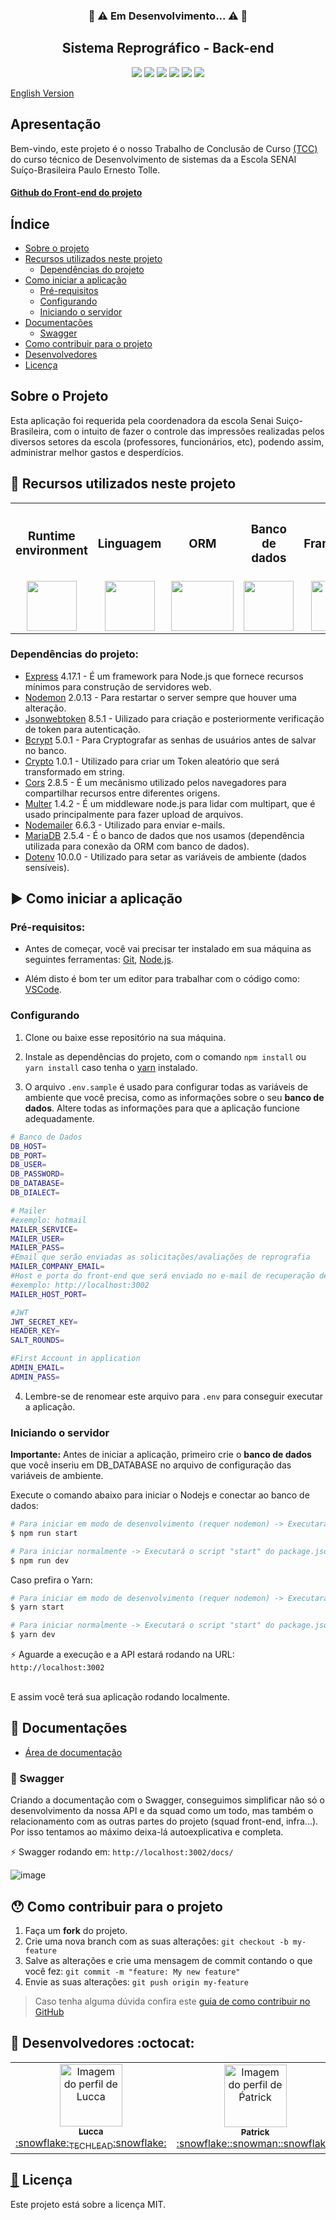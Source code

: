 <h3 align="center">🚧 ⚠️ Em Desenvolvimento... ⚠️ 🚧</h3>
 
 
<h2 align="center">Sistema Reprográfico - Back-end</h2>

<div align="center">
 <img src="https://img.shields.io/badge/Node.js-43853D?style=&logo=node-dot-js&logoColor=white" />
 <img src="https://img.shields.io/badge/JavaScript-F7DF1E?style=&logo=javascript&logoColor=black" />
 <img src="https://img.shields.io/badge/Express.js-000000?style=&logo=express&logoColor=white" />
<img src="https://img.shields.io/github/license/luccazx12/reprography-nodejs">
 <img src="https://img.shields.io/github/repo-size/luccazx12/reprography-nodejs">
 <img src="https://img.shields.io/github/last-commit/luccazx12/reprography-nodejs">
 </div>

<a href="https://github.com/Squad-Back-End/reprography-nodejs/blob/master/README-en.md">English Version</a>

## Apresentação
Bem-vindo, este projeto é o nosso Trabalho de Conclusão de Curso <a href="https://pt.wikipedia.org/wiki/Trabalho_de_conclus%C3%A3o_de_curso">(TCC)</a> do curso técnico de Desenvolvimento de sistemas da a Escola SENAI Suíço-Brasileira Paulo Ernesto Tolle.

#### [Github do Front-end do projeto](https://github.com/ViictorSR388/reprografia_front-end)


 ## Índice
- [Sobre o projeto](#SobreoProjeto)
- [Recursos utilizados neste projeto](#RecursosUtilizadosNesteProjeto)
    - [Dependências do projeto](#DependênciasDoProjeto)
- [Como iniciar a aplicação](#ComoIniciarAAplicação)
    - [Pré-requisitos](#preRequisitos)  
    - [Configurando](#Configurando)
    - [Iniciando o servidor](#IniciandoOServidor)
- [Documentações](#Documentações)
    - [Swagger](#Swagger)
- [Como contribuir para o projeto](#ComoContribuirParaOProjeto)
- [Desenvolvedores](#Desenvolvedores)
- [Licença](#licença)


## <a name="SobreoProjeto"></a> Sobre o Projeto
Esta aplicação foi requerida pela coordenadora da escola Senai Suiço-Brasileira, com o intuito de fazer o controle das impressões realizadas pelos diversos setores da escola (professores, funcionários, etc), podendo assim, administrar melhor gastos e desperdícios.

## <a name="RecursosUtilizadosNesteProjeto"></a>📌 Recursos utilizados neste projeto

<table align="center">
 <th><h3>Runtime environment</h3></th>
 <th><h3>Linguagem</h3></th>
  <th><h3>  ORM  </h3></th>
 <th><h3>Banco de dados</h3></th>
 <th><h3>Framework</h3></th>
 <th><h3>Documentação</h3></th>
  <tr>
    <td valign="top" align="center">
      <a href="https://nodejs.org/en/" ><img height="80" width="80" src="https://cdn-icons-png.flaticon.com/512/919/919825.png" style="max-width:100%;"></img></a>
    </td>

   <td valign="top" align="center">
      <a href="https://www.javascript.com"><img height="80" width="80" src="https://www.seekpng.com/png/full/80-803501_javascript-logo-logo-de-java-script-png.png" style="max-width:100%;"></img></a>
      </td>
      
   <td valign="top" align="center">
      <a href="https://sequelize.org"><img height="80" width="100" src="https://sequelize.org/master/image/brand_logo.png" style="max-width:100%;"></img></a>
      </td>
  
   <td valign="top" align="center">
      <a href="https://mariadb.org"><img height="80" width="80" src="https://e3z7c6v7.rocketcdn.me/blog/wp-content/uploads/2018/03/mariadb.png" style="max-width:100%;"></img></a>
    </td>

   <td valign="top" align="center">
      <a href="https://expressjs.com"><img height="80" width="80" src="https://hackr.io/tutorials/learn-express-js/logo/logo-express-js?ver=1557508379" style="max-width:100%;"></img></a>
    </td>

   <td valign="top" align="center">
      <a href="https://swagger.io"><img height="80" width="80"src="https://upload.wikimedia.org/wikipedia/commons/a/ab/Swagger-logo.png" style="max-width:100%;"></img></a>
    </td>
  </tr>
</table>

### <a name="DependênciasDoProjeto"></a>Dependências do projeto:

  * [Express](https://www.npmjs.com/package/express) 4.17.1 - É um framework para Node.js que fornece recursos mínimos para construção de servidores web.
  * [Nodemon](https://www.npmjs.com/package/nodemon) 2.0.13 - Para restartar o server sempre que houver uma alteração. 
  * [Jsonwebtoken](https://www.npmjs.com/package/jsonwebtoken) 8.5.1 - Uilizado para criação e posteriormente verificação de token para autenticação.
  * [Bcrypt](https://www.npmjs.com/package/bcrypt) 5.0.1 - Para Cryptografar as senhas de usuários antes de salvar no banco.
  * [Crypto](https://www.npmjs.com/package/crypto) 1.0.1 - Utilizado para criar um Token aleatório que será transformado em string.
  * [Cors](https://www.npmjs.com/package/cors) 2.8.5 - É um mecânismo utilizado pelos navegadores para compartilhar recursos entre diferentes origens.
  * [Multer](https://www.npmjs.com/package/multer) 1.4.2 - É um middleware node.js para lidar com multipart, que é usado principalmente para fazer upload de arquivos.
  * [Nodemailer](https://www.npmjs.com/package/nodemailer) 6.6.3 - Utilizado para enviar e-mails.
  * [MariaDB](https://www.npmjs.com/package/mariadb) 2.5.4 - É o banco de dados que nos usamos (dependência utilizada para conexão da ORM com banco de dados).
  * [Dotenv](https://www.npmjs.com/package/dotenv) 10.0.0 - Utilizado para setar as variáveis de ambiente (dados sensíveis).


## <a name="ComoIniciarAAplicação"></a> :arrow_forward: Como iniciar a aplicação

### <a name="preRequisitos"></a>Pré-requisitos:

* Antes de começar, você vai precisar ter instalado em sua máquina as seguintes ferramentas:
[Git](https://git-scm.com), [Node.js](https://nodejs.org/en/).

* Além disto é bom ter um editor para trabalhar com o código como: [VSCode](https://code.visualstudio.com).



### <a name="Configurando"></a>Configurando

1. Clone ou baixe esse repositório na sua máquina.

2.  Instale as dependências do projeto, com o comando `npm install` ou `yarn install` caso tenha o [yarn](https://yarnpkg.com) instalado.

3. O arquivo `.env.sample` é usado para configurar todas as variáveis de ambiente que você precisa, como as informações sobre o seu **banco de dados**. Altere todas as informações para que a aplicação funcione adequadamente.

```bash
# Banco de Dados
DB_HOST=
DB_PORT=
DB_USER=
DB_PASSWORD=
DB_DATABASE=
DB_DIALECT=

# Mailer
#exemplo: hotmail
MAILER_SERVICE= 
MAILER_USER=
MAILER_PASS=
#Email que serão enviadas as solicitações/avaliações de reprografia
MAILER_COMPANY_EMAIL=
#Host e porta do front-end que será enviado no e-mail de recuperação de senha 
#exemplo: http://localhost:3002
MAILER_HOST_PORT= 

#JWT 
JWT_SECRET_KEY=
HEADER_KEY=
SALT_ROUNDS=

#First Account in application
ADMIN_EMAIL=
ADMIN_PASS=
```

4. Lembre-se de renomear este arquivo para `.env` para conseguir executar a aplicação.


### <a name="IniciandoOServidor"></a>Iniciando o servidor

**Importante:** Antes de iniciar a aplicação, primeiro crie o **banco de dados** que você inseriu em DB_DATABASE no arquivo de configuração das variáveis de ambiente.

Execute o comando abaixo para iniciar o Nodejs e conectar ao banco de dados:
``` bash
# Para iniciar em modo de desenvolvimento (requer nodemon) -> Executará o script "dev" do package.json.
$ npm run start

# Para iniciar normalmente -> Executará o script "start" do package.json.
$ npm run dev
```

Caso prefira o Yarn:
```bash
# Para iniciar em modo de desenvolvimento (requer nodemon) -> Executará o script "dev" do package.json.
$ yarn start

# Para iniciar normalmente -> Executará o script "start" do package.json.
$ yarn dev
```

⚡ Aguarde a execução e a API estará rodando na URL:  `http://localhost:3002`

<br>
E assim você terá sua aplicação rodando localmente.
<br>


## <a name="Documentações"></a> 📄 Documentações

 * [Área de documentação](https://github.com/Squad-Back-End/reprography-nodejs/tree/master/docs)

### <a name="Swagger"></a> :triangular_flag_on_post: Swagger


Criando a documentação com o Swagger, conseguimos simplificar não só o desenvolvimento da nossa API e da squad como um todo, mas também o relacionamento com as outras partes do projeto (squad front-end, infra...). Por isso tentamos ao máximo deixa-lá autoexplicativa e completa. 

⚡ Swagger rodando em: `http://localhost:3002/docs/`

![image](https://raw.githubusercontent.com/Squad-Back-End/reprography-nodejs/master/docs/swagger/swagger.png)


## <a name="ComoContribuirParaOProjeto"></a>😯 Como contribuir para o projeto

1. Faça um **fork** do projeto.
2. Crie uma nova branch com as suas alterações: `git checkout -b my-feature`
3. Salve as alterações e crie uma mensagem de commit contando o que você fez: `git commit -m "feature: My new feature"`
4. Envie as suas alterações: `git push origin my-feature`
> Caso tenha alguma dúvida confira este [guia de como contribuir no GitHub](https://github.com/firstcontributions/first-contributions)


## <a name="Desenvolvedores"></a> :rocket: Desenvolvedores :octocat:

<table align="center">
  <tr>
    <td align="center"><a href="https://github.com/Luccazx12">
    <img src="https://avatars.githubusercontent.com/u/71888383?v=4" width="100px" alt="Imagem do perfil de Lucca"/>
    <br />
     <sub><b>Lucca</b></sub><br />:snowflake:<sub>TECHLEAD</sub>:snowflake:
     </td>
    <td align="center"><a href="https://github.com/patricksp08">
    <img src="https://avatars.githubusercontent.com/u/71887999?v=4" width="100px" alt="Imagem do perfil de Ṕatrick"/>
    <br />
    <sub><b>Patrick</b></sub><br />:snowflake::snowman::snowflake:
     </td>
    <td align="center"><a href="https://github.com/MrCyberpunKx">
    <img src="https://avatars.githubusercontent.com/u/71890228?v=4" width="100px" alt="Imagem do perfil de Daniel"/>
    <br />
    <sub><b>Daniel Santos</b></sub><br />:snowflake::snowman::snowflake:
     </td>
     <td align="center"><a href="https://github.com/Oseias-maker">
    <img src="https://avatars.githubusercontent.com/u/71889159?v=4" width="100px" alt="Imagem do perfil de Oséias"/>
    <br />
    <sub><b>Oseias Farias</b></sub><br />:snowflake::snowman::snowflake:
     </td>
       <td align="center"><a href="https://github.com/MauricioAlvesM">
    <img src="https://avatars.githubusercontent.com/u/39388652?s=96&v=4" width="100px" alt="Imagem do perfil de Mauricio"/>
    <br />
     <sub><b>Mauricio Moreira</b></sub><br />:snowflake::snowman::snowflake:
     </td>
    <td align="center"><a href="https://github.com/JoaoOFS">
    <img src="https://avatars.githubusercontent.com/u/71888050?v=4" width="100px" alt="Imagem do perfil de João"/>
    <br />
    <sub><b>João Otávio</b></sub><br />:snowflake::snowman::snowflake:
     </td>
         <td align="center"><a href="https://github.com/Tiagogtr">
    <img src="https://avatars.githubusercontent.com/u/71888086?v=4" width="100px" alt="Imagem do perfil de Tiago"/>
    <br />
    <sub><b>Tiago Soares</b></sub><br />:snowflake::snowman::snowflake:
     </td>

 </tr>
</table>

## <a href="https://github.com/Squad-Back-End/reprography-nodejs/blob/master/LICENSE">📝</a> <a name="Licença"></a> Licença

Este projeto está sobre a licença MIT.
